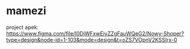 # mamezi


project apek: https://www.figma.com/file/l0DjWFxwEiyZZgFauWQeG2/Nowy-Shoper?type=design&node-id=1-103&mode=design&t=oZS7VOpnV2KSSIrx-0
